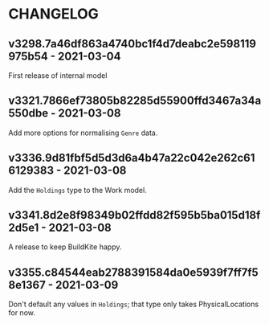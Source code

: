 # CHANGELOG



## v3298.7a46df863a4740bc1f4d7deabc2e598119975b54 - 2021-03-04

First release of internal model


## v3321.7866ef73805b82285d55900ffd3467a34a550dbe - 2021-03-08

Add more options for normalising `Genre` data.

## v3336.9d81fbf5d5d3d6a4b47a22c042e262c616129383 - 2021-03-08

Add the `Holdings` type to the Work model.

## v3341.8d2e8f98349b02ffdd82f595b5ba015d18f2d5e1 - 2021-03-08

A release to keep BuildKite happy.

## v3355.c84544eab2788391584da0e5939f7ff7f58e1367 - 2021-03-09

Don't default any values in `Holdings`; that type only takes PhysicalLocations for now.
